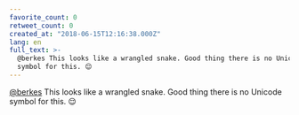 ```yaml
---
favorite_count: 0
retweet_count: 0
created_at: "2018-06-15T12:16:38.000Z"
lang: en
full_text: >-
  @berkes This looks like a wrangled snake. Good thing there is no Unicode
  symbol for this. 😌
---
```


[@berkes](https://twitter.com/berkes) This looks like a wrangled snake. Good
thing there is no Unicode symbol for this. 😌
